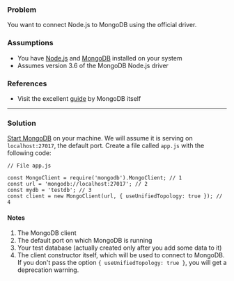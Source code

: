 ### Problem
You want to connect Node.js to MongoDB using the official driver.

### Assumptions
* You have [Node.js](https://nodejs.org/en/) and [MongoDB](https://www.mongodb.com/try/download/community) installed on your system
* Assumes version 3.6 of the MongoDB Node.js driver

### References
* Visit the excellent [guide](https://mongodb.github.io/node-mongodb-native/) by MongoDB itself


***


### Solution

[Start MongoDB](https://github.com/skye10/Cook-Y-in-X-minutes/wiki/Start-and-stop-MongoDB-on-OSX) on your machine. We will assume it is serving on `localhost:27017`, the default port. Create a file called `app.js` with the following code:

```
// File app.js

const MongoClient = require('mongodb').MongoClient; // 1
const url = 'mongodb://localhost:27017'; // 2
const mydb = 'testdb'; // 3
const client = new MongoClient(url, { useUnifiedTopology: true }); // 4

```


#### Notes
1. The MongoDB client
2. The default port on which MongoDB is running
3. Your test database (actually created only after you add some data to it)
4. The client constructor itself, which will be used to connect to MongoDB. If you don't pass the option `{ useUnifiedTopology: true }`, you will get a deprecation warning.
